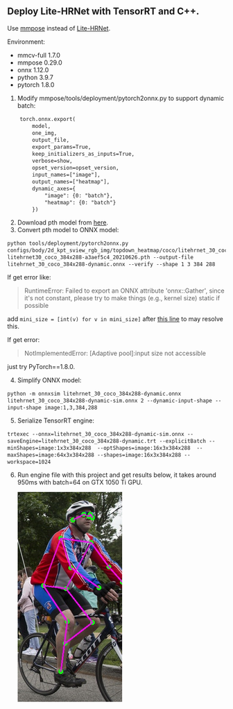 ## Deploy Lite-HRNet with TensorRT and C++.

Use [mmpose](https://github.com/open-mmlab/mmpose) instead of [Lite-HRNet](https://github.com/HRNet/Lite-HRNet).

Environment:

- mmcv-full                 1.7.0
- mmpose                    0.29.0
- onnx                      1.12.0
- python                    3.9.7
- pytorch                   1.8.0

1. Modify mmpose/tools/deployment/pytorch2onnx.py to support dynamic batch:

```
    torch.onnx.export(
        model,
        one_img,
        output_file,
        export_params=True,
        keep_initializers_as_inputs=True,
        verbose=show,
        opset_version=opset_version,
        input_names=["image"],
        output_names=["heatmap"],
        dynamic_axes={
            "image": {0: "batch"},
            "heatmap": {0: "batch"}
        })
```

2. Download pth model from [here](https://mmpose.readthedocs.io/en/latest/papers/backbones.html#litehrnet-cvpr-2021). 
3. Convert pth model to ONNX model:

```
python tools/deployment/pytorch2onnx.py configs/body/2d_kpt_sview_rgb_img/topdown_heatmap/coco/litehrnet_30_coco_384x288.py litehrnet30_coco_384x288-a3aef5c4_20210626.pth --output-file litehrnet_30_coco_384x288-dynamic.onnx --verify --shape 1 3 384 288
```

If get error like: 

> RuntimeError: Failed to export an ONNX attribute 'onnx::Gather', since it's not constant, please try to make things (e.g., kernel size) static if possible

add `mini_size = [int(v) for v in mini_size]` after [this line](https://github.com/open-mmlab/mmpose/blob/afb37d4ce74a2df32a68c3e66a4411e515de423f/mmpose/models/backbones/litehrnet.py#L118) to  may resolve this.

If get error:

> NotImplementedError: [Adaptive pool]:input size not accessible

just try PyTorch==1.8.0.

4. Simplify ONNX model:

```
python -m onnxsim litehrnet_30_coco_384x288-dynamic.onnx litehrnet_30_coco_384x288-dynamic-sim.onnx 2 --dynamic-input-shape --input-shape image:1,3,384,288
```

5. Serialize TensorRT engine:

```
trtexec --onnx=litehrnet_30_coco_384x288-dynamic-sim.onnx --saveEngine=litehrnet_30_coco_384x288-dynamic.trt --explicitBatch --minShapes=image:1x3x384x288  --optShapes=image:16x3x384x288  --maxShapes=image:64x3x384x288 --shapes=image:16x3x384x288 --workspace=1024
```

6. Run engine file with this project and get results below, it takes around 950ms with batch=64 on GTX 1050 Ti GPU.

   ![](image/out0.jpg)
